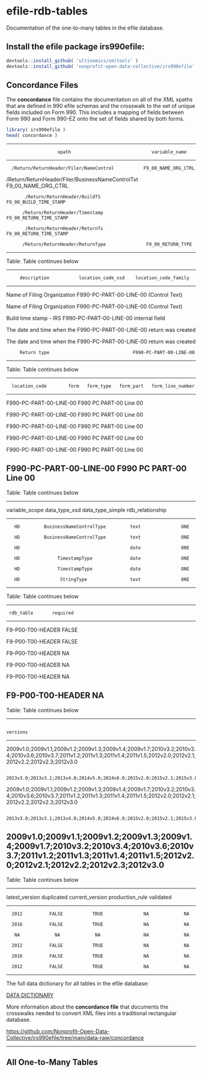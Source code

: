 # efile-rdb-tables

Documentation of the one-to-many tables in the efile database.



## Install the efile package **irs990efile**: 

```r
devtools::install_github( 'ultinomics/xmltools' )
devtools::install_github( 'nonprofit-open-data-collective/irs990efile' )
```

## Concordance Files

The **concordance** file contains the documentation on all of the XML xpaths that are defined in 990 efile schemas and the crosswalk to the set of unique fields included on Form 990. This includes a mapping of fields between Form 990 and Form 990-EZ onto the set of fields shared by both forms. 

```r
library( irs990efile )
head( concordance )
```

-----------------------------------------------------------------------------
                       xpath                              variable_name      
--------------------------------------------------- -------------------------
      /Return/ReturnHeader/Filer/NameControl           F9_00_NAME_ORG_CTRL   

 /Return/ReturnHeader/Filer/BusinessNameControlTxt     F9_00_NAME_ORG_CTRL   

           /Return/ReturnHeader/BuildTS              F9_00_BUILD_TIME_STAMP  

          /Return/ReturnHeader/Timestamp             F9_00_RETURN_TIME_STAMP 

           /Return/ReturnHeader/ReturnTs             F9_00_RETURN_TIME_STAMP 

          /Return/ReturnHeader/ReturnType               F9_00_RETURN_TYPE    
-----------------------------------------------------------------------------

Table: Table continues below

 
---------------------------------------------------------------------------
         description           location_code_xsd    location_code_family   
----------------------------- ------------------- -------------------------
 Name of Filing Organization                       F990-PC-PART-00-LINE-00 
       (Control Text)                                                      

 Name of Filing Organization                       F990-PC-PART-00-LINE-00 
       (Control Text)                                                      

   Build time stamp - IRS                          F990-PC-PART-00-LINE-00 
       internal field                                                      

 The date and time when the                        F990-PC-PART-00-LINE-00 
     return was created                                                    

 The date and time when the                        F990-PC-PART-00-LINE-00 
     return was created                                                    

         Return type                               F990-PC-PART-00-LINE-00 
---------------------------------------------------------------------------

Table: Table continues below

 
---------------------------------------------------------------------------
      location_code        form   form_type   form_part   form_line_number 
------------------------- ------ ----------- ----------- ------------------
 F990-PC-PART-00-LINE-00   F990      PC        PART-00        Line 00      

 F990-PC-PART-00-LINE-00   F990      PC        PART-00        Line 00      

 F990-PC-PART-00-LINE-00   F990      PC        PART-00        Line 00      

 F990-PC-PART-00-LINE-00   F990      PC        PART-00        Line 00      

 F990-PC-PART-00-LINE-00   F990      PC        PART-00        Line 00      

 F990-PC-PART-00-LINE-00   F990      PC        PART-00        Line 00      
---------------------------------------------------------------------------

Table: Table continues below

 
--------------------------------------------------------------------------------
 variable_scope        data_type_xsd        data_type_simple   rdb_relationship 
---------------- ------------------------- ------------------ ------------------
       HD         BusinessNameControlType         text               ONE        

       HD         BusinessNameControlType         text               ONE        

       HD                                         date               ONE        

       HD              TimestampType              date               ONE        

       HD              TimestampType              date               ONE        

       HD               StringType                text               ONE        
--------------------------------------------------------------------------------

Table: Table continues below

 
------------------------------
     rdb_table       required 
------------------- ----------
 F9-P00-T00-HEADER    FALSE   

 F9-P00-T00-HEADER    FALSE   

 F9-P00-T00-HEADER      NA    

 F9-P00-T00-HEADER      NA    

 F9-P00-T00-HEADER      NA    

 F9-P00-T00-HEADER      NA    
------------------------------

Table: Table continues below

 
----------------------------------------------------------------------------------------------------------------------------------------------------------------------------
                                                                                  versions                                                                                  
----------------------------------------------------------------------------------------------------------------------------------------------------------------------------
 2009v1.0;2009v1.1;2009v1.2;2009v1.3;2009v1.4;2009v1.7;2010v3.2;2010v3.4;2010v3.6;2010v3.7;2011v1.2;2011v1.3;2011v1.4;2011v1.5;2012v2.0;2012v2.1;2012v2.2;2012v2.3;2012v3.0 

                                              2013v3.0;2013v3.1;2013v4.0;2014v5.0;2014v6.0;2015v2.0;2015v2.1;2015v3.0;2016v3.0                                              

                                                                                                                                                                            

 2009v1.0;2009v1.1;2009v1.2;2009v1.3;2009v1.4;2009v1.7;2010v3.2;2010v3.4;2010v3.6;2010v3.7;2011v1.2;2011v1.3;2011v1.4;2011v1.5;2012v2.0;2012v2.1;2012v2.2;2012v2.3;2012v3.0 

                                              2013v3.0;2013v3.1;2013v4.0;2014v5.0;2014v6.0;2015v2.0;2015v2.1;2015v3.0;2016v3.0                                              

 2009v1.0;2009v1.1;2009v1.2;2009v1.3;2009v1.4;2009v1.7;2010v3.2;2010v3.4;2010v3.6;2010v3.7;2011v1.2;2011v1.3;2011v1.4;2011v1.5;2012v2.0;2012v2.1;2012v2.2;2012v2.3;2012v3.0 
----------------------------------------------------------------------------------------------------------------------------------------------------------------------------

Table: Table continues below

 
-----------------------------------------------------------------------------
 latest_version   duplicated   current_version   production_rule   validated 
---------------- ------------ ----------------- ----------------- -----------
      2012          FALSE           TRUE               NA             NA     

      2016          FALSE           TRUE               NA             NA     

       NA             NA             NA                NA             NA     

      2012          FALSE           TRUE               NA             NA     

      2016          FALSE           TRUE               NA             NA     

      2012          FALSE           TRUE               NA             NA     
-----------------------------------------------------------------------------


The full data dictionary for all tables in the efile database: 

[DATA DICTIONARY](https://nonprofit-open-data-collective.github.io/irs990efile/data-dictionary/data-dictionary.html)

More information about the **concordance file** that documents the crosswalks needed to convert XML files into a traditional rectangular database. 

https://github.com/Nonprofit-Open-Data-Collective/irs990efile/tree/main/data-raw/concordance



-------

## All One-to-Many Tables

